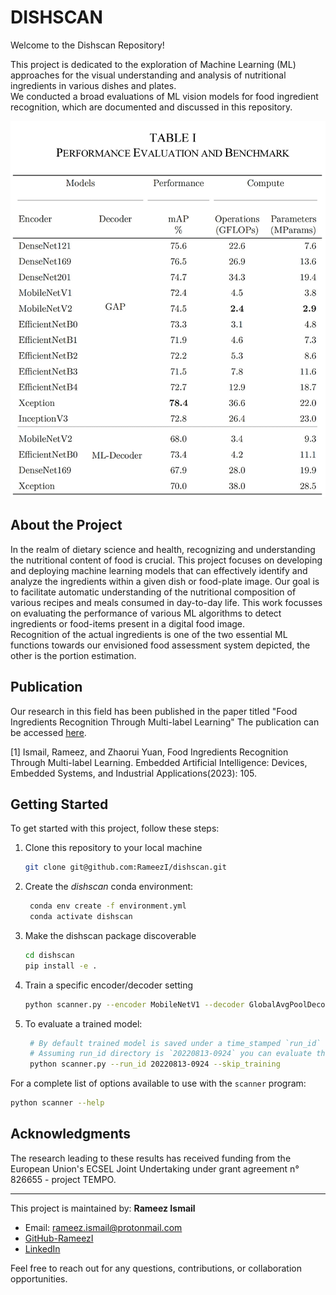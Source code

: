 # DISHSCAN

Welcome to the Dishscan Repository!

This project is dedicated to the exploration of  Machine Learning (ML) approaches for the visual understanding and analysis of nutritional ingredients in various dishes and plates.  
We conducted a broad evaluations of ML vision models for food ingredient recognition, which are documented and discussed in this repository.

![Comparison Table](benchmark_dishscan.png)

## About the Project
In the realm of dietary science and health, recognizing and understanding the nutritional content of food is crucial. This project focuses on developing and deploying machine learning models that can effectively identify and analyze the ingredients within a given dish or food-plate image. Our goal is to facilitate automatic understanding of the nutritional composition of various recipes and meals consumed in day-to-day life. This work focusses on evaluating the performance of various ML algorithms to detect ingredients or food-items present in a digital food image.  
Recognition of the actual ingredients is one of the two essential ML functions towards our envisioned food assessment system depicted, the other is the portion estimation.

## Publication
Our research in this field has been published in the paper titled "Food Ingredients Recognition Through Multi-label Learning"
The publication can be accessed [here](publication.pdf).

<a id="1">[1]</a> 
Ismail, Rameez, and Zhaorui Yuan, 
Food Ingredients Recognition Through Multi-label Learning. 
Embedded Artificial Intelligence: Devices, Embedded Systems, and Industrial Applications(2023): 105. 

## Getting Started

To get started with this project, follow these steps:

1. Clone this repository to your local machine
   ```bash
   git clone git@github.com:RameezI/dishscan.git
   ```

2. Create the *dishscan* conda environment:  
    ```bash
     conda env create -f environment.yml
     conda activate dishscan
    ```
3. Make the dishscan package discoverable
   ```bash
   cd dishscan
   pip install -e .
   ```  
4. Train a specific encoder/decoder setting
    ```bash
    python scanner.py --encoder MobileNetV1 --decoder GlobalAvgPoolDecoder
    ```
5. To evaluate a trained model:
   ```bash
    # By default trained model is saved under a time_stamped `run_id` directory located at ~/tensorflow_logs/dishscan
    # Assuming run_id directory is `20220813-0924` you can evaluate the saved model using the scanner script: 
    python scanner.py --run_id 20220813-0924 --skip_training
   ````

For a complete list of options available to use with the `scanner` program:
 ```bash
 python scanner --help
 ```

## Acknowledgments
The research leading to these results has received funding from the European Union's ECSEL Joint Undertaking under grant agreement n° 826655 - project TEMPO.  


-------------------------------
This project is maintained by:
**Rameez Ismail**
- Email: rameez.ismail@protonmail.com
- [GitHub-RameezI](https://github.com/RameezI)
- [LinkedIn](www.linkedin.com/in/rameezismail)


Feel free to reach out for any questions, contributions, or collaboration opportunities.
